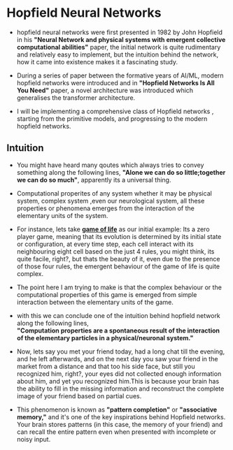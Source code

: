 # Hopfield Neural Networks

- hopfield neural networks were first presented in 1982 by John Hopfield in his **"Neural Network and physical systems with emergent collective computational abilities"** paper, the initial network is quite rudimentary and relatively easy to implement, but the intuition behind the network, how it came into existence makes it a fascinating study.

- During a series of paper between the formative years of AI/ML, modern hopfield networks were introduced and in **"Hopfield Networks Is All You Need"** paper, a novel architecture was introduced which generalises the transformer architecture.

- I will be implementing a comprehensive class of Hopfield networks , starting from the primitive models, and progressing to the modern hopfield networks.

## Intuition

- You might have heard many qoutes which always tries to convey something along the following lines, **"Alone we can do so little;together we can do so much"**, apparently its a universal thing.

- Computational properites of any system whether it may be physical system, complex system ,even our neurological system, all these properties or phenomena emerges from the interaction of the elementary units of the system.

- For instance, lets take [**game of life**](https://en.wikipedia.org/wiki/Conway%27s_Game_of_Life) as our initial example: Its a zero player game, meaning that its evolution is determined by its initial state or configuration, at every time step, each cell interact with its neighbouring eight cell based on the just 4 rules, you might think, its quite facile, right?, but thats the beauty of it, even due to the presence of those four rules, the emergent behaviour of the game of life is quite complex.

- The point here I am trying to make is that the complex behaviour or the computational properties of this game is emerged from simple interaction between the elementary units of the game.

- with this we can conclude one of the intuition behind hopfield network along the following lines,<br>
  **"Computation properties are a spontaneous result of the interaction of the elementary particles in a physical/neuronal system."**

- Now, lets say you met your friend today, had a long chat till the evening, and he left afterwards, and on the next day you saw your friend in the market from a distance and that too his side face, but still you recognized him, right?, your eyes did not collected enough information about him, and yet you recognized him.This is because your brain has the ability to fill in the missing information and reconstruct the complete image of your friend based on partial cues.

- This phenomenon is known as **"pattern completion"** or **"associative memory,"** and it's one of the key inspirations behind Hopfield networks. Your brain stores patterns (in this case, the memory of your friend) and can recall the entire pattern even when presented with incomplete or noisy input.
